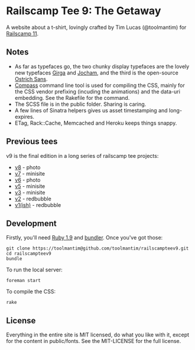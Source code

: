 # Railscamp Tee 9: The Getaway

A website about a t-shirt, lovingly crafted by Tim Lucas (@toolmantim) for [Railscamp 11](http://railscamps.org/#goldcoast_jun_2012).

## Notes

* As far as typefaces go, the two chunky display typefaces are the lovely new typefaces [Girga](http://www.myfonts.com/fonts/dstype/girga/) and [Jocham](http://www.myfonts.com/fonts/hubertjocham/jocham/), and the third is the open-source [Ostrich Sans](http://www.theleagueofmoveabletype.com/ostrich-sans).
* [Compass](http://compass-style.org/) command line tool is used for compiling the CSS, mainly for the CSS vendor prefixing (incuding the animations) and the data-uri embedding. See the Rakefile for the command.
* The SCSS file is in the public folder. Sharing is caring.
* A few lines of Sinatra helpers gives us asset timestamping and long-expires.
* ETag, Rack::Cache, Memcached and Heroku keeps things snappy.

## Previous tees

v9 is the final edition in a long series of railscamp tee projects:

* [v8](http://www.flickr.com/photos/awws/6768658325/) - photo
* [v7](http://railscampteev7.toolmantim.com/) - minisite
* [v6](http://www.flickr.com/photos/lachlanhardy/4129353792/) - photo
* [v5](http://railscampteev5.toolmantim.com/) - minisite
* [v3](http://railscampteev3.heroku.com/) - minisite
* [v2](http://www.redbubble.com/people/railscamp/works/1191613-rails-camp-tee-v2-1) - redbubble
* [v1(ish)](http://www.redbubble.com/people/railscamp/works/1135507-rails-camp-tee-white-edition) - redbubble

## Development

Firstly, you'll need [Ruby 1.9](http://www.ruby-lang.org/en/downloads/) and [bundler](http://gembundler.com/). Once you've got those:

    git clone https://toolmantim@github.com/toolmantim/railscampteev9.git
    cd railscampteev9
    bundle

To run the local server:

    foreman start
    
To compile the CSS:

    rake

## License

Everything in the entire site is MIT licensed, do what you like with it,
except for the content in public/fonts. See the MIT-LICENSE for the full license.

